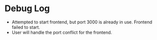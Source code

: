 # Debug Log

- Attempted to start frontend, but port 3000 is already in use. Frontend failed to start.
- User will handle the port conflict for the frontend.